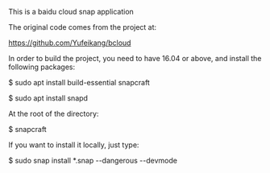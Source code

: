 This is a baidu cloud snap application

The original code comes from the project at:

https://github.com/Yufeikang/bcloud

In order to build the project, you need to have 16.04 or above, and install the following packages:

$ sudo apt install build-essential snapcraft

$ sudo apt install snapd

At the root of the directory:

$ snapcraft

If you want to install it locally, just type:

$ sudo snap install *.snap --dangerous --devmode
